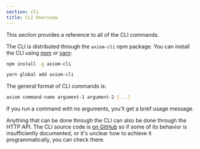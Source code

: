 ```yaml
---
section: cli
title: CLI Overview
---
```


This section provides a reference to all of the CLI commands.

The CLI is distributed through the `axiom-cli` npm package. You can
install the CLI using [npm](https://www.npmjs.com/get-npm) or
[yarn](https://yarnpkg.com/):

```bash
npm install -g axiom-cli
```

```bash
yarn global add axiom-cli
```

The general format of CLI commands is:

```bash
axiom command-name argument-1 argument-2 [...]
```

If you run a command with no arguments, you'll get a brief usage
message.

Anything that can be done through the CLI can also be done through the
HTTP API. The CLI source code is [on
GitHub](https://github.com/axiom-org/axiom/blob/master/ts/src/node/cli-main.ts)
so if some of its behavior is insufficiently documented, or it's
unclear how to achieve it programmatically, you can check there.
